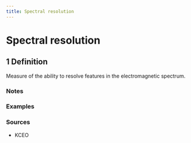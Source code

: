 ```yaml
---
title: Spectral resolution
---
```


# Spectral resolution

## 1 Definition

Measure of the ability to resolve features in the electromagnetic spectrum. 

### Notes 

### Examples 

### Sources
- KCEO
